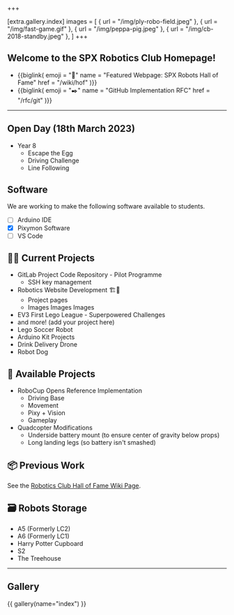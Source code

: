 +++

[extra.gallery.index]
images = [
  { url = "/img/ply-robo-field.jpeg" },
  { url = "/img/fast-game.gif" },
  { url = "/img/peppa-pig.jpeg" },
  { url = "/img/cb-2018-standby.jpeg" },
]
+++

## Welcome to the SPX Robotics Club Homepage!

* {{biglink(
  emoji = "📸"
  name = "Featured Webpage: SPX Robots Hall of Fame"
  href = "/wiki/hof"
  )}}
* {{biglink(
  emoji = "✒️"
  name = "GitHub Implementation RFC"
  href = "/rfc/git"
)}}

<!-- {{ cal(items=[
  ["Week 1", "2022-10-13", "Projects"],
  ["Week 2", "2022-10-20", "Projects"],
  ["Week 3", "2022-10-27", "Year 5 Introduction & Install EV3"],
  ["Week 4", "2022-11-03", "Year 5 Programming Bricks"],
  ["Week 5", "2022-11-10", "Year 5 Programme"],
  ["Week 6", "2022-11-17", "Year 5 Programme"],
  ["Week 7", "2022-11-24", "Year 5 Programme"],
  ["Week 8", "2022-12-01", "Pack Up"],
]) }} -->

---

## Open Day (18th March 2023)

* Year 8
  * Escape the Egg
  * Driving Challenge
  * Line Following

## Software

We are working to make the following software available to students.

* [ ] Arduino IDE
* [x] Pixymon Software
* [ ] VS Code

## 👷‍♂️ Current Projects

* GitLab Project Code Repository - Pilot Programme
  * SSH key management
* Robotics Website Development 🏗️🚧
  * Project pages
  * Images Images Images
* EV3 First Lego League - Superpowered Challenges
* and more! (add your project here)
* Lego Soccer Robot
* Arduino Kit Projects
* Drink Delivery Drone
* Robot Dog

## 📖 Available Projects

* RoboCup Opens Reference Implementation
  * Driving Base
  * Movement
  * Pixy + Vision
  * Gameplay
* Quadcopter Modifications
  * Underside battery mount (to ensure center of gravity below props)
  * Long landing legs (so battery isn't smashed)

## 📦 Previous Work

See the [Robotics Club Hall of Fame Wiki Page](/wiki/hof).

## 🗃️ Robots Storage

* A5 (Formerly LC2)
* A6 (Formerly LC1)
* Harry Potter Cupboard
* S2
* The Treehouse

---

## Gallery

{{ gallery(name="index") }}

